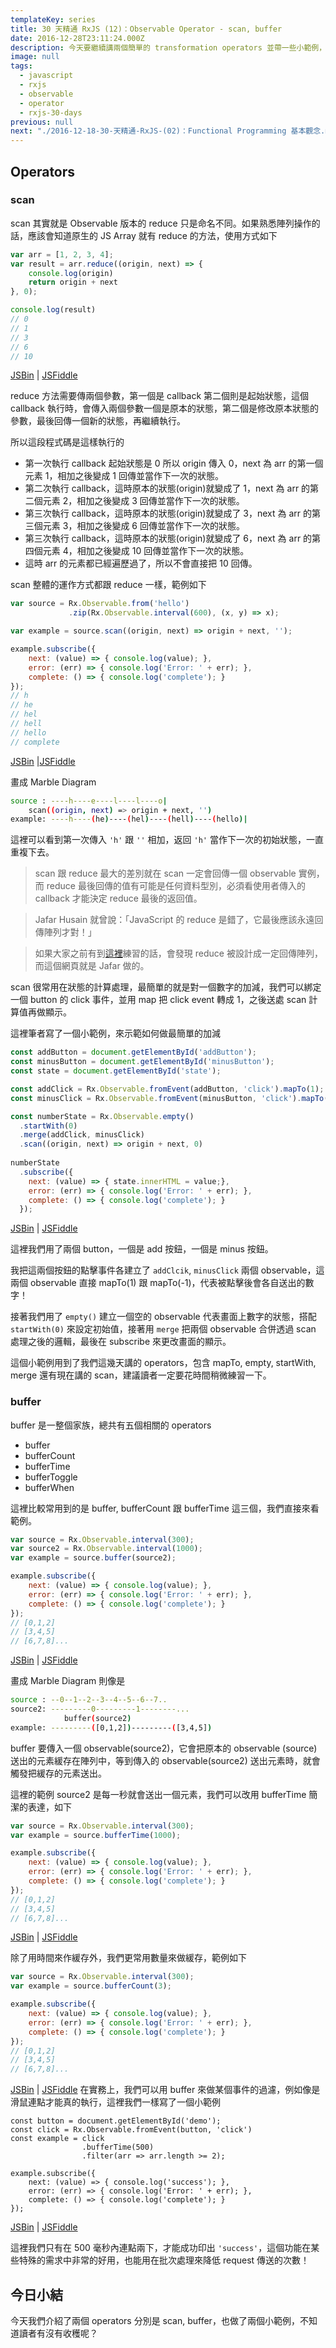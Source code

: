 ```yaml
---
templateKey: series
title: 30 天精通 RxJS (12)：Observable Operator - scan, buffer
date: 2016-12-28T23:11:24.000Z
description: 今天要繼續講兩個簡單的 transformation operators 並帶一些小範例，這兩個 operators 都是實務上很常會用到的方法。
image: null
tags:
  - javascript
  - rxjs
  - observable
  - operator
  - rxjs-30-days
previous: null
next: "./2016-12-18-30-天精通-RxJS-(02)：Functional Programming 基本觀念.md"
---
```


Operators
------

### scan

scan 其實就是 Observable 版本的 reduce 只是命名不同。如果熟悉陣列操作的話，應該會知道原生的 JS Array 就有 reduce 的方法，使用方式如下

```javascript
var arr = [1, 2, 3, 4];
var result = arr.reduce((origin, next) => { 
    console.log(origin)
    return origin + next
}, 0);

console.log(result)
// 0
// 1
// 3
// 6
// 10
```
[JSBin](https://jsbin.com/guyaki/1/edit?js,console) | [JSFiddle](https://jsfiddle.net/s6323859/brkztLLw/)

reduce 方法需要傳兩個參數，第一個是 callback 第二個則是起始狀態，這個 callback 執行時，會傳入兩個參數一個是原本的狀態，第二個是修改原本狀態的參數，最後回傳一個新的狀態，再繼續執行。

所以這段程式碼是這樣執行的

- 第一次執行 callback 起始狀態是 0 所以 origin 傳入 0，next 為 arr 的第一個元素 1，相加之後變成 1 回傳並當作下一次的狀態。
- 第二次執行 callback，這時原本的狀態(origin)就變成了 1，next 為 arr 的第二個元素 2，相加之後變成 3 回傳並當作下一次的狀態。
-  第三次執行 callback，這時原本的狀態(origin)就變成了 3，next 為 arr 的第三個元素 3，相加之後變成 6 回傳並當作下一次的狀態。
-  第三次執行 callback，這時原本的狀態(origin)就變成了 6，next 為 arr 的第四個元素 4，相加之後變成 10 回傳並當作下一次的狀態。
-  這時 arr 的元素都已經遍歷過了，所以不會直接把 10 回傳。

scan 整體的運作方式都跟 reduce 一樣，範例如下

```javascript
var source = Rx.Observable.from('hello')
             .zip(Rx.Observable.interval(600), (x, y) => x);

var example = source.scan((origin, next) => origin + next, '');

example.subscribe({
    next: (value) => { console.log(value); },
    error: (err) => { console.log('Error: ' + err); },
    complete: () => { console.log('complete'); }
});
// h
// he
// hel
// hell
// hello
// complete
```
[JSBin](https://jsbin.com/guyaki/8/edit?html,js,console,output) |[JSFiddle](https://jsfiddle.net/s6323859/brkztLLw/1/)

畫成 Marble Diagram

```bash
source : ----h----e----l----l----o|
    scan((origin, next) => origin + next, '')
example: ----h----(he)----(hel)----(hell)----(hello)|
```

這裡可以看到第一次傳入 `'h'` 跟 `''` 相加，返回 `'h'` 當作下一次的初始狀態，一直重複下去。

> scan 跟 reduce 最大的差別就在 scan 一定會回傳一個 observable 實例，而 reduce 最後回傳的值有可能是任何資料型別，必須看使用者傳入的 callback 才能決定 reduce 最後的返回值。

> Jafar Husain 就曾說：「JavaScript 的 reduce 是錯了，它最後應該永遠回傳陣列才對！」

> 如果大家之前有到[這裡](http://reactivex.io/learnrx/)練習的話，會發現 reduce 被設計成一定回傳陣列，而這個網頁就是 Jafar 做的。

scan 很常用在狀態的計算處理，最簡單的就是對一個數字的加減，我們可以綁定一個 button 的 click 事件，並用 map 把 click event 轉成 1，之後送處 scan 計算值再做顯示。

這裡筆者寫了一個小範例，來示範如何做最簡單的加減

```javascript
const addButton = document.getElementById('addButton');
const minusButton = document.getElementById('minusButton');
const state = document.getElementById('state');

const addClick = Rx.Observable.fromEvent(addButton, 'click').mapTo(1);
const minusClick = Rx.Observable.fromEvent(minusButton, 'click').mapTo(-1);

const numberState = Rx.Observable.empty()
  .startWith(0)
  .merge(addClick, minusClick)
  .scan((origin, next) => origin + next, 0)
  
numberState
  .subscribe({
    next: (value) => { state.innerHTML = value;},
    error: (err) => { console.log('Error: ' + err); },
    complete: () => { console.log('complete'); }
  });
```
[JSBin](https://jsbin.com/guyaki/4/edit?js,output) | [JSFiddle](https://jsfiddle.net/s6323859/yf02gt9j/1/)

這裡我們用了兩個 button，一個是 add 按鈕，一個是 minus 按鈕。

我把這兩個按鈕的點擊事件各建立了 `addClcik`, `minusClick` 兩個 observable，這兩個 observable 直接 mapTo(1) 跟 mapTo(-1)，代表被點擊後會各自送出的數字！

接著我們用了 `empty()` 建立一個空的 observable 代表畫面上數字的狀態，搭配 `startWith(0)` 來設定初始值，接著用 `merge` 把兩個 observable 合併透過 scan 處理之後的邏輯，最後在 subscribe 來更改畫面的顯示。

這個小範例用到了我們這幾天講的 operators，包含 mapTo, empty, startWith, merge 還有現在講的 scan，建議讀者一定要花時間稍微練習一下。

### buffer

buffer 是一整個家族，總共有五個相關的 operators

- buffer
- bufferCount
- bufferTime
- bufferToggle
- bufferWhen

這裡比較常用到的是 buffer, bufferCount 跟 bufferTime 這三個，我們直接來看範例。

```javascript
var source = Rx.Observable.interval(300);
var source2 = Rx.Observable.interval(1000);
var example = source.buffer(source2);

example.subscribe({
    next: (value) => { console.log(value); },
    error: (err) => { console.log('Error: ' + err); },
    complete: () => { console.log('complete'); }
});
// [0,1,2]
// [3,4,5]
// [6,7,8]...
```
[JSBin](https://jsbin.com/guyaki/9/edit?html,js,console,output) | [JSFiddle](https://jsfiddle.net/s6323859/brkztLLw/2/)

畫成 Marble Diagram 則像是

```bash
source : --0--1--2--3--4--5--6--7..
source2: ---------0---------1--------...
            buffer(source2)
example: ---------([0,1,2])---------([3,4,5])    
```

buffer 要傳入一個 observable(source2)，它會把原本的 observable (source)送出的元素緩存在陣列中，等到傳入的 observable(source2) 送出元素時，就會觸發把緩存的元素送出。

這裡的範例 source2 是每一秒就會送出一個元素，我們可以改用 bufferTime 簡潔的表達，如下

```javascript
var source = Rx.Observable.interval(300);
var example = source.bufferTime(1000);

example.subscribe({
    next: (value) => { console.log(value); },
    error: (err) => { console.log('Error: ' + err); },
    complete: () => { console.log('complete'); }
});
// [0,1,2]
// [3,4,5]
// [6,7,8]...
```
[JSBin](https://jsbin.com/guyaki/5/edit?js,console) | [JSFiddle](https://jsfiddle.net/s6323859/brkztLLw/3/)

除了用時間來作緩存外，我們更常用數量來做緩存，範例如下

```javascript
var source = Rx.Observable.interval(300);
var example = source.bufferCount(3);

example.subscribe({
    next: (value) => { console.log(value); },
    error: (err) => { console.log('Error: ' + err); },
    complete: () => { console.log('complete'); }
});
// [0,1,2]
// [3,4,5]
// [6,7,8]...
```
[JSBin](https://jsbin.com/guyaki/10/edit?html,js,console,output) | [JSFiddle](https://jsfiddle.net/s6323859/brkztLLw/4/)
在實務上，我們可以用 buffer 來做某個事件的過濾，例如像是滑鼠連點才能真的執行，這裡我們一樣寫了一個小範例

```
const button = document.getElementById('demo');
const click = Rx.Observable.fromEvent(button, 'click')
const example = click
                .bufferTime(500)
                .filter(arr => arr.length >= 2);

example.subscribe({
    next: (value) => { console.log('success'); },
    error: (err) => { console.log('Error: ' + err); },
    complete: () => { console.log('complete'); }
});
```
[JSBin](https://jsbin.com/guyaki/edit?js,console,output) | [JSFiddle](https://jsfiddle.net/s6323859/brkztLLw/5/)

這裡我們只有在 500 毫秒內連點兩下，才能成功印出 `'success'`，這個功能在某些特殊的需求中非常的好用，也能用在批次處理來降低 request 傳送的次數！

今日小結
------

今天我們介紹了兩個 operators 分別是 scan, buffer，也做了兩個小範例，不知道讀者有沒有收穫呢？


